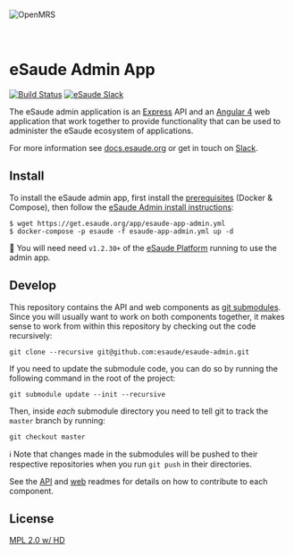 <br/><br/><br/>
<img src="https://s3-eu-west-1.amazonaws.com/esaude/images/esaude-site-header.png" alt="OpenMRS"/>
<br/><br/><br/>

# eSaude Admin App

[![Build Status](https://omrs-shields.psbrandt.io/custom/esaude/docs/blue?logo=esaude)](https://docs.esaude.org)
[![eSaude Slack](https://slack.esaude.org/badge.svg)](https://slack.esaude.org)

The eSaude admin application is an [Express](https://expressjs.com/) API and an
[Angular 4](https://angular.io/) web application that work together to
provide functionality that can be used to administer the eSaude ecosystem of
applications.

For more information see [docs.esaude.org](https://docs.esaude.org) or get in
touch on [Slack](https://paper.dropbox.com/doc/eSaude-Communication-Tools-BVFLlm1LzQqqVoOXtEXwJ#:uid=29125003&h2=Slack).

## Install

To install the eSaude admin app, first install the [prerequisites](https://paper.dropbox.com/doc/eSaude-App-Install-Guide-Uvk5mTlgG2m0nyOYy5Zyg#:uid=515415815748821&h2=Prerequisites) (Docker & Compose), then follow the [eSaude Admin install instructions](https://paper.dropbox.com/doc/eSaude-App-Install-Guide-Uvk5mTlgG2m0nyOYy5Zyg#:uid=853323144286988&h2=eSaude-Admin):

```
$ wget https://get.esaude.org/app/esaude-app-admin.yml
$ docker-compose -p esaude -f esaude-app-admin.yml up -d
```

:pushpin: You will need need `v1.2.30+` of the [eSaude Platform](https://paper.dropbox.com/doc/eSaude-App-Install-Guide-Uvk5mTlgG2m0nyOYy5Zyg#:uid=496479570672974&h2=eSaude-EMR-Platform) running to use the admin app.

## Develop

This repository contains the API and web components as [git submodules](https://github.com/blog/2104-working-with-submodules). Since you will
usually want to work on both components together, it makes sense to work from
within this repository by checking out the code recursively:

```
git clone --recursive git@github.com:esaude/esaude-admin.git
```

If you need to update the submodule code, you can do so by running the following
command in the root of the project:

```
git submodule update --init --recursive
```

Then, inside *each* submodule directory you need to tell git to track the `master`
branch by running:

```
git checkout master
```

:information_source: Note that changes made in the submodules will be pushed to
their respective repositories when you run `git push` in their directories.

See the [API](https://github.com/esaude/esaude-admin-api/blob/master/readme.md) and [web](https://github.com/esaude/esaude-admin-web/blob/master/readme.md) readmes for details on how to contribute to
each component.

## License

[MPL 2.0 w/ HD](http://openmrs.org/license/)
